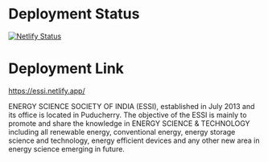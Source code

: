 # Deployment Status

[![Netlify Status](https://api.netlify.com/api/v1/badges/c29d2623-6d00-4ac8-813d-55bc41ad4123/deploy-status)](https://app.netlify.com/sites/essi/deploys)


# Deployment Link


https://essi.netlify.app/


ENERGY SCIENCE SOCIETY OF INDIA (ESSI), established in July 2013 and its office is located in Puducherry. The objective of the ESSI is mainly to promote and share the knowledge in ENERGY SCIENCE & TECHNOLOGY including all renewable energy, conventional energy, energy storage science and technology, energy efficient devices and any other new area in energy science emerging in future.

